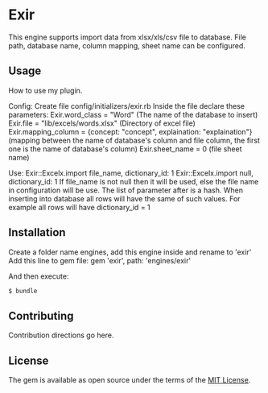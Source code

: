 # Exir
This engine supports import data from xlsx/xls/csv file to database.
File path, database name, column mapping, sheet name can be configured.

## Usage
How to use my plugin.

Config:
Create file config/initializers/exir.rb
Inside the file declare these parameters:
Exir.word_class = "Word"
(The name of the database to insert)
Exir.file = "lib/excels/words.xlsx"
(Directory of excel file)
Exir.mapping_column = {concept: "concept", explaination: "explaination"}
(mapping between the name of database's column and file column, the first one is
the name of database's column)
Exir.sheet_name = 0
(file sheet name)

Use:
Exir::Excelx.import file_name, dictionary_id: 1
Exir::Excelx.import null, dictionary_id: 1
If file_name is not null then it will be used, else the file name in configuration
will be use.
The list of parameter after is a hash. When inserting into database all rows will
have the same of such values. For example all rows will have dictionary_id = 1

## Installation
Create a folder name engines, add this engine inside and rename to 'exir'
Add this line to gem file:
  gem 'exir', path: 'engines/exir'

And then execute:
```bash
$ bundle
```

## Contributing
Contribution directions go here.

## License
The gem is available as open source under the terms of the [MIT License](http://opensource.org/licenses/MIT).
